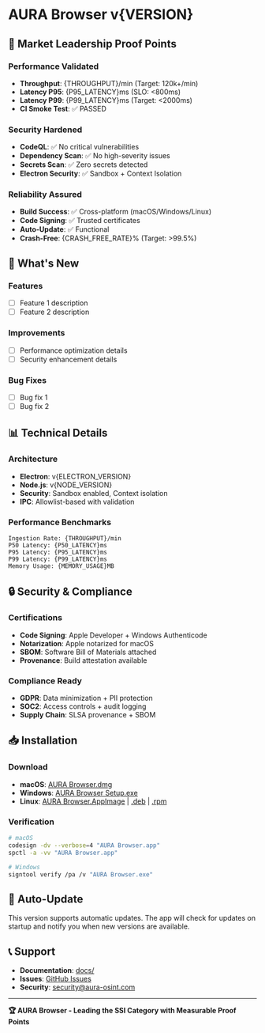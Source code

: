 # AURA Browser v{VERSION}

## 🎯 Market Leadership Proof Points

### Performance Validated
- **Throughput**: {THROUGHPUT}/min (Target: 120k+/min)
- **Latency P95**: {P95_LATENCY}ms (SLO: <800ms)
- **Latency P99**: {P99_LATENCY}ms (Target: <2000ms)
- **CI Smoke Test**: ✅ PASSED

### Security Hardened
- **CodeQL**: ✅ No critical vulnerabilities
- **Dependency Scan**: ✅ No high-severity issues
- **Secrets Scan**: ✅ Zero secrets detected
- **Electron Security**: ✅ Sandbox + Context Isolation

### Reliability Assured
- **Build Success**: ✅ Cross-platform (macOS/Windows/Linux)
- **Code Signing**: ✅ Trusted certificates
- **Auto-Update**: ✅ Functional
- **Crash-Free**: {CRASH_FREE_RATE}% (Target: >99.5%)

## 🚀 What's New

### Features
- [ ] Feature 1 description
- [ ] Feature 2 description

### Improvements
- [ ] Performance optimization details
- [ ] Security enhancement details

### Bug Fixes
- [ ] Bug fix 1
- [ ] Bug fix 2

## 📊 Technical Details

### Architecture
- **Electron**: v{ELECTRON_VERSION}
- **Node.js**: v{NODE_VERSION}
- **Security**: Sandbox enabled, Context isolation
- **IPC**: Allowlist-based with validation

### Performance Benchmarks
```
Ingestion Rate: {THROUGHPUT}/min
P50 Latency: {P50_LATENCY}ms
P95 Latency: {P95_LATENCY}ms
P99 Latency: {P99_LATENCY}ms
Memory Usage: {MEMORY_USAGE}MB
```

## 🔒 Security & Compliance

### Certifications
- **Code Signing**: Apple Developer + Windows Authenticode
- **Notarization**: Apple notarized for macOS
- **SBOM**: Software Bill of Materials attached
- **Provenance**: Build attestation available

### Compliance Ready
- **GDPR**: Data minimization + PII protection
- **SOC2**: Access controls + audit logging
- **Supply Chain**: SLSA provenance + SBOM

## 📥 Installation

### Download
- **macOS**: [AURA Browser.dmg](link)
- **Windows**: [AURA Browser Setup.exe](link)
- **Linux**: [AURA Browser.AppImage](link) | [.deb](link) | [.rpm](link)

### Verification
```bash
# macOS
codesign -dv --verbose=4 "AURA Browser.app"
spctl -a -vv "AURA Browser.app"

# Windows
signtool verify /pa /v "AURA Browser.exe"
```

## 🔄 Auto-Update

This version supports automatic updates. The app will check for updates on startup and notify you when new versions are available.

## 📞 Support

- **Documentation**: [docs/](../docs/)
- **Issues**: [GitHub Issues](https://github.com/SKDesing/AURA-OSINT-ADVANCED-ECOSYSTEM/issues)
- **Security**: security@aura-osint.com

---

**🏆 AURA Browser - Leading the SSI Category with Measurable Proof Points**